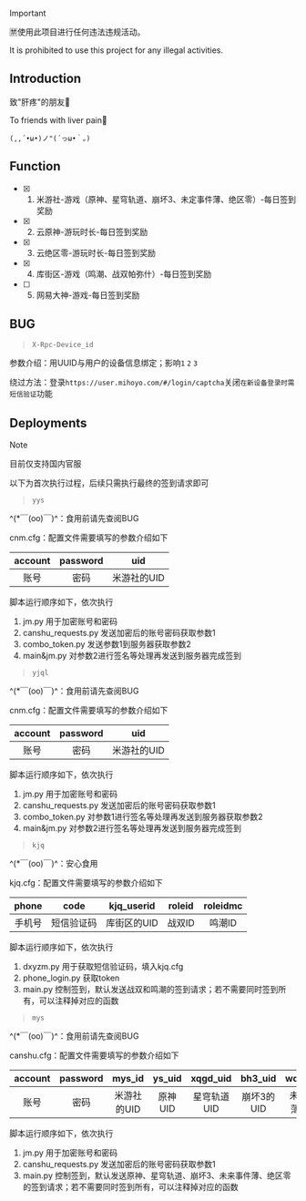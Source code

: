 > [!Important]
> 🈲使用此项目进行任何违法违规活动。
> 
> It is prohibited to use this project for any illegal activities.

## Introduction
致"肝疼"的朋友🍻

To friends with liver pain🍻

`(,,´•ω•)ノ"(´っω•｀。)`

## Function
- [x] 1. 米游社-游戏（原神、星穹轨道、崩坏3、未定事件薄、绝区零）-每日签到奖励
- [x] 2. 云原神-游玩时长-每日签到奖励
- [x] 3. 云绝区零-游玩时长-每日签到奖励
- [x] 4. 库街区-游戏（鸣潮、战双帕弥什）-每日签到奖励
- [ ] 5. 网易大神-游戏-每日签到奖励
      
## BUG
> `X-Rpc-Device_id`

参数介绍：用UUID与用户的设备信息绑定；影响`1` `2` `3`

绕过方法：登录`https://user.mihoyo.com/#/login/captcha`关闭`在新设备登录时需短信验证`功能

## Deployments

> [!Note]
> 目前仅支持国内官服
> 
> 以下为首次执行过程，后续只需执行最终的签到请求即可

> `yys`

^(*￣(oo)￣)^：食用前请先查阅BUG

cnm.cfg：配置文件需要填写的参数介绍如下

|account|password|uid|
| :----:  | :----:  | :----:  |
|账号|密码|米游社的UID|

脚本运行顺序如下，依次执行

1. jm.py 用于加密账号和密码
2. canshu_requests.py 发送加密后的账号密码获取参数1
3. combo_token.py 发送参数1到服务器获取参数2
4. main&jm.py 对参数2进行签名等处理再发送到服务器完成签到

> `yjql`

^(*￣(oo)￣)^：食用前请先查阅BUG

cnm.cfg：配置文件需要填写的参数介绍如下

|account|password|uid|
| :----:  | :----:  | :----:  |
|账号|密码|米游社的UID|

脚本运行顺序如下，依次执行

1. jm.py 用于加密账号和密码
2. canshu_requests.py 发送加密后的账号密码获取参数1
3. combo_token.py 对参数1进行签名等处理再发送到服务器获取参数2
4. main&jm.py 对参数2进行签名等处理再发送到服务器完成签到

> `kjq`

^(*￣(oo)￣)^：安心食用

kjq.cfg：配置文件需要填写的参数介绍如下

|phone|code|kjq_userid|roleid|roleidmc|
| :----:  | :----:  | :----:  | :----:  | :----:  |
|手机号|短信验证码|库街区的UID|战双ID|鸣潮ID|

脚本运行顺序如下，依次执行

1. dxyzm.py 用于获取短信验证码，填入kjq.cfg
2. phone_login.py 获取token
3. main.py 控制签到，默认发送战双和鸣潮的签到请求；若不需要同时签到所有，可以注释掉对应的函数

> `mys`

^(*￣(oo)￣)^：食用前请先查阅BUG

canshu.cfg：配置文件需要填写的参数介绍如下

|account|password|mys_id|ys_uid|xqgd_uid|bh3_uid|wdsjb_uid|zzz_uid|
| :----:  | :----:  | :----:  | :----:  | :----:  | :----:  | :----:  | :----:  |
|账号|密码|米游社的UID|原神UID|星穹轨道UID|崩坏3的UID|未来事件薄的UID|绝区零的UID|

脚本运行顺序如下，依次执行

1. jm.py 用于加密账号和密码
2. canshu_requests.py 发送加密后的账号密码获取参数1
3. main.py 控制签到，默认发送原神、星穹轨道、崩坏3、未来事件薄、绝区零的签到请求；若不需要同时签到所有，可以注释掉对应的函数

